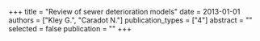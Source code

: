 +++
title = "Review of sewer deterioration models"
date = 2013-01-01
authors = ["Kley G.", "Caradot N."]
publication_types = ["4"]
abstract = ""
selected = false
publication = ""
+++

